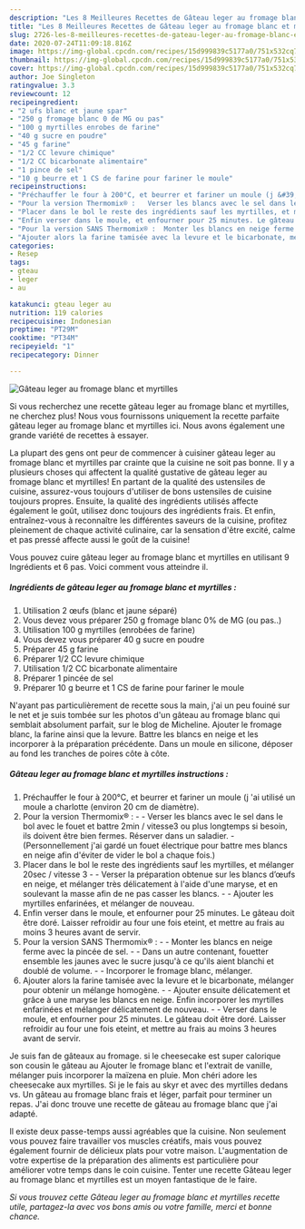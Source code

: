 ```yaml
---
description: "Les 8 Meilleures Recettes de Gâteau leger au fromage blanc et myrtilles"
title: "Les 8 Meilleures Recettes de Gâteau leger au fromage blanc et myrtilles"
slug: 2726-les-8-meilleures-recettes-de-gateau-leger-au-fromage-blanc-et-myrtilles
date: 2020-07-24T11:09:18.816Z
image: https://img-global.cpcdn.com/recipes/15d999839c5177a0/751x532cq70/gateau-leger-au-fromage-blanc-et-myrtilles-photo-principale-de-la-recette.jpg
thumbnail: https://img-global.cpcdn.com/recipes/15d999839c5177a0/751x532cq70/gateau-leger-au-fromage-blanc-et-myrtilles-photo-principale-de-la-recette.jpg
cover: https://img-global.cpcdn.com/recipes/15d999839c5177a0/751x532cq70/gateau-leger-au-fromage-blanc-et-myrtilles-photo-principale-de-la-recette.jpg
author: Joe Singleton
ratingvalue: 3.3
reviewcount: 12
recipeingredient:
- "2 ufs blanc et jaune spar"
- "250 g fromage blanc 0 de MG ou pas"
- "100 g myrtilles enrobes de farine"
- "40 g sucre en poudre"
- "45 g farine"
- "1/2 CC levure chimique"
- "1/2 CC bicarbonate alimentaire"
- "1 pince de sel"
- "10 g beurre et 1 CS de farine pour fariner le moule"
recipeinstructions:
- "Préchauffer le four à 200°C, et beurrer et fariner un moule (j &#39;ai utilisé un moule a charlotte (environ 20 cm de diamètre)."
- "Pour la version Thermomix® :   Verser les blancs avec le sel dans le bol avec le fouet et battre 2min / vitesse3 ou plus longtemps si besoin, ils doivent être bien fermes. Réserver dans un saladier. (Personnellement j&#39;ai gardé un fouet électrique pour battre mes blancs en neige afin d&#39;éviter de vider le bol a chaque fois.)"
- "Placer dans le bol le reste des ingrédients sauf les myrtilles, et mélanger 20sec / vitesse 3  Verser la préparation obtenue sur les blancs d’œufs en neige, et mélanger très délicatement à l&#39;aide d&#39;une maryse, et en soulevant la masse afin de ne pas casser les blancs.  Ajouter les myrtilles enfarinées, et mélanger de nouveau."
- "Enfin verser dans le moule, et enfourner pour 25 minutes. Le gâteau doit être doré. Laisser refroidir au four une fois eteint, et mettre au frais au moins 3 heures avant de servir."
- "Pour la version SANS Thermomix® :  Monter les blancs en neige ferme avec la pincée de sel.  Dans un autre contenant, fouetter ensemble les jaunes avec le sucre jusqu&#39;à ce qu&#39;ils aient blanchi et doublé de volume.  Incorporer le fromage blanc, mélanger."
- "Ajouter alors la farine tamisée avec la levure et le bicarbonate, mélanger pour obtenir un mélange homogène.  Ajouter ensuite délicatement et grâce à une maryse les blancs en neige. Enfin incorporer les myrtilles enfarinées et mélanger délicatement de nouveau.  Verser dans le moule, et enfourner pour 25 minutes. Le gâteau doit être doré. Laisser refroidir au four une fois eteint, et mettre au frais au moins 3 heures avant de servir."
categories:
- Resep
tags:
- gteau
- leger
- au

katakunci: gteau leger au 
nutrition: 119 calories
recipecuisine: Indonesian
preptime: "PT29M"
cooktime: "PT34M"
recipeyield: "1"
recipecategory: Dinner

---
```



![Gâteau leger au fromage blanc et myrtilles](https://img-global.cpcdn.com/recipes/15d999839c5177a0/751x532cq70/gateau-leger-au-fromage-blanc-et-myrtilles-photo-principale-de-la-recette.jpg)

Si vous recherchez une recette gâteau leger au fromage blanc et myrtilles, ne cherchez plus! Nous vous fournissons uniquement la recette parfaite gâteau leger au fromage blanc et myrtilles ici. Nous avons également une grande variété de recettes à essayer.

La plupart des gens ont peur de commencer à cuisiner gâteau leger au fromage blanc et myrtilles par crainte que la cuisine ne soit pas bonne. Il y a plusieurs choses qui affectent la qualité gustative de gâteau leger au fromage blanc et myrtilles! En partant de la qualité des ustensiles de cuisine, assurez-vous toujours d'utiliser de bons ustensiles de cuisine toujours propres. Ensuite, la qualité des ingrédients utilisés affecte également le goût, utilisez donc toujours des ingrédients frais. Et enfin, entraînez-vous à reconnaître les différentes saveurs de la cuisine, profitez pleinement de chaque activité culinaire, car la sensation d'être excité, calme et pas pressé affecte aussi le goût de la cuisine!

<!--inarticleads1-->

Vous pouvez cuire gâteau leger au fromage blanc et myrtilles en utilisant 9 Ingrédients et 6 pas. Voici comment vous atteindre il.

##### Ingrédients de gâteau leger au fromage blanc et myrtilles :

1. Utilisation 2 œufs (blanc et jaune séparé)
1. Vous devez vous préparer 250 g fromage blanc 0% de MG (ou pas..)
1. Utilisation 100 g myrtilles (enrobées de farine)
1. Vous devez vous préparer 40 g sucre en poudre
1. Préparer 45 g farine
1. Préparer 1/2 CC levure chimique
1. Utilisation 1/2 CC bicarbonate alimentaire
1. Préparer 1 pincée de sel
1. Préparer 10 g beurre et 1 CS de farine pour fariner le moule


N&#39;ayant pas particulièrement de recette sous la main, j&#39;ai un peu fouiné sur le net et je suis tombée sur les photos d&#39;un gâteau au fromage blanc qui semblait absolument parfait, sur le blog de Micheline. Ajouter le fromage blanc, la farine ainsi que la levure. Battre les blancs en neige et les incorporer à la préparation précédente. Dans un moule en silicone, déposer au fond les tranches de poires côte à côte. 

<!--inarticleads2-->

##### Gâteau leger au fromage blanc et myrtilles instructions :

1. Préchauffer le four à 200°C, et beurrer et fariner un moule (j &#39;ai utilisé un moule a charlotte (environ 20 cm de diamètre).
1. Pour la version Thermomix® :  -  - Verser les blancs avec le sel dans le bol avec le fouet et battre 2min / vitesse3 ou plus longtemps si besoin, ils doivent être bien fermes. Réserver dans un saladier. - (Personnellement j&#39;ai gardé un fouet électrique pour battre mes blancs en neige afin d&#39;éviter de vider le bol a chaque fois.)
1. Placer dans le bol le reste des ingrédients sauf les myrtilles, et mélanger 20sec / vitesse 3 -  - Verser la préparation obtenue sur les blancs d’œufs en neige, et mélanger très délicatement à l&#39;aide d&#39;une maryse, et en soulevant la masse afin de ne pas casser les blancs. -  - Ajouter les myrtilles enfarinées, et mélanger de nouveau.
1. Enfin verser dans le moule, et enfourner pour 25 minutes. Le gâteau doit être doré. Laisser refroidir au four une fois eteint, et mettre au frais au moins 3 heures avant de servir.
1. Pour la version SANS Thermomix® : -  - Monter les blancs en neige ferme avec la pincée de sel. -  - Dans un autre contenant, fouetter ensemble les jaunes avec le sucre jusqu&#39;à ce qu&#39;ils aient blanchi et doublé de volume. -  - Incorporer le fromage blanc, mélanger.
1. Ajouter alors la farine tamisée avec la levure et le bicarbonate, mélanger pour obtenir un mélange homogène. -  - Ajouter ensuite délicatement et grâce à une maryse les blancs en neige. Enfin incorporer les myrtilles enfarinées et mélanger délicatement de nouveau. -  - Verser dans le moule, et enfourner pour 25 minutes. Le gâteau doit être doré. Laisser refroidir au four une fois eteint, et mettre au frais au moins 3 heures avant de servir.


Je suis fan de gâteaux au fromage. si le cheesecake est super calorique son cousin le gâteau au Ajouter le fromage blanc et l&#39;extrait de vanille, mélanger puis incorporer la maïzena en pluie. Mon chéri adore les cheesecake aux myrtilles. Si je le fais au skyr et avec des myrtilles dedans vs. Un gâteau au fromage blanc frais et léger, parfait pour terminer un repas. J&#39;ai donc trouve une recette de gâteau au fromage blanc que j&#39;ai adapté. 

<!--inarticleads1-->

<p>
Il existe deux passe-temps aussi agréables que la cuisine. Non seulement vous pouvez faire travailler vos muscles créatifs, mais vous pouvez également fournir de délicieux plats pour votre maison. L'augmentation de votre expertise de la préparation des aliments est particulière pour améliorer votre temps dans le coin cuisine. Tenter une recette Gâteau leger au fromage blanc et myrtilles est un moyen fantastique de le faire.
</p>

<p>
<i>Si vous trouvez cette Gâteau leger au fromage blanc et myrtilles recette utile, partagez-la avec vos bons amis ou votre famille, merci et bonne chance.</i>
</p>

